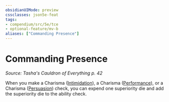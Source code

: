 ```yaml
---
obsidianUIMode: preview
cssclasses: json5e-feat
tags:
- compendium/src/5e/tce
- optional-feature/mv-b
aliases: ["Commanding Presence"]
---
```

# Commanding Presence
*Source: Tasha's Cauldron of Everything p. 42*  

When you make a Charisma ([Intimidation](/Systems/5e/rules/skills.md#Intimidation)), a Charisma ([Performance](/Systems/5e/rules/skills.md#Performance)), or a Charisma ([Persuasion](/Systems/5e/rules/skills.md#Persuasion)) check, you can expend one superiority die and add the superiority die to the ability check.